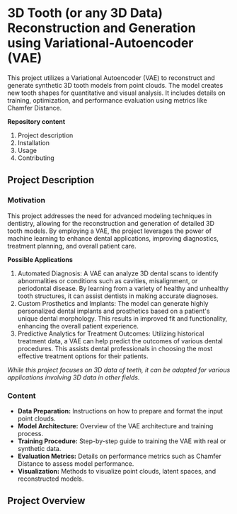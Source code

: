 # 3D Tooth (or any 3D Data) Reconstruction and Generation using Variational-Autoencoder (VAE)
This project utilizes a Variational Autoencoder (VAE) to reconstruct and generate synthetic 3D tooth models from point clouds. The model creates new tooth shapes for quantitative and visual analysis. It includes details on training, optimization, and performance evaluation using metrics like Chamfer Distance.

**Repository content**
  1. Project description
  2. Installation
  3. Usage
  4. Contributing


## Project Description
### Motivation

This project addresses the need for advanced modeling techniques in dentistry, allowing for the reconstruction and generation of detailed 3D tooth models. By employing a VAE, the project leverages the power of machine learning to enhance dental applications, improving diagnostics, treatment planning, and overall patient care.

**Possible Applications**
1. Automated Diagnosis: A VAE can analyze 3D dental scans to identify abnormalities or conditions such as cavities, misalignment, or periodontal disease. By learning from a variety of healthy and unhealthy tooth structures, it can assist dentists in making accurate diagnoses.
2. Custom Prosthetics and Implants: The model can generate highly personalized dental implants and prosthetics based on a patient's unique dental morphology. This results in improved fit and functionality, enhancing the overall patient experience.
3. Predictive Analytics for Treatment Outcomes: Utilizing historical treatment data, a VAE can help predict the outcomes of various dental procedures. This assists dental professionals in choosing the most effective treatment options for their patients.

*While this project focuses on 3D data of teeth, it can be adapted for various applications involving 3D data in other fields.*

### Content
- **Data Preparation:** Instructions on how to prepare and format the input point clouds.
- **Model Architecture:** Overview of the VAE architecture and training process.
- **Training Procedure:** Step-by-step guide to training the VAE with real or synthetic data.
- **Evaluation Metrics:** Details on performance metrics such as Chamfer Distance to assess model performance.
- **Visualization:** Methods to visualize point clouds, latent spaces, and reconstructed models.



## Project Overview


